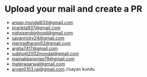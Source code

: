 # Upload your mail and create a PR

<!-- prettier-ignore-start -->

- [arpan.mondal633@gmail.com](https://github.com/arpan-mondal)
- [prarikta937@gmail.com](https://github.com/rikta99)
- [nghoserobinhood@gmail.com](https://github.com/neelghosh1234)
- [sayanricky24@gmail.com](https://github.com/SayanRicky)
- [meriradharani02@gmail.com](https://github.com/MrRoyzz)
- [argha7417@gmail.com](https://github.com/argha7417)
- [subhojit2002mondal@gmail.com](https://github.com/subhajit9932)
- [mainakbanerjee79@gmail.com](https://github.com/Mainak57)
- [materagarwal@gmail.com](https://github.com/Pranjal360Agarwal)
- [aryan0103.raj@gmail.com](https://github.com/aryan0103raj)
//sayan kundu
